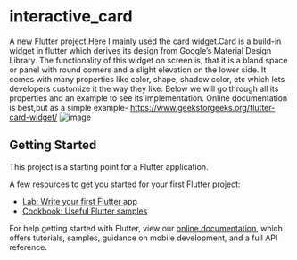 # interactive_card

A new Flutter project.Here I mainly used the card widget.Card is a build-in widget in flutter which derives its design from Google’s Material Design Library. The functionality of this widget on screen is, that it is a bland space or panel with round corners and a slight elevation on the lower side. It comes with many properties like color, shape, shadow color, etc which lets developers customize it the way they like. Below we will go through all its properties and an example to see its implementation.
Online documentation is best,but as a simple example- https://www.geeksforgeeks.org/flutter-card-widget/
![image](https://user-images.githubusercontent.com/94695634/175820878-77d83625-b8a9-49b7-ba62-7bfb118aa0b8.png)


## Getting Started

This project is a starting point for a Flutter application.

A few resources to get you started for your first Flutter project:

- [Lab: Write your first Flutter app](https://flutter.dev/docs/get-started/codelab)
- [Cookbook: Useful Flutter samples](https://flutter.dev/docs/cookbook)

For help getting started with Flutter, view our
[online documentation](https://flutter.dev/docs), which offers tutorials,
samples, guidance on mobile development, and a full API reference.
